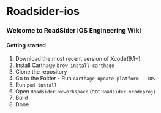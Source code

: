 # Roadsider-ios
### Welcome to RoadSider iOS Engineering Wiki

#### Getting started
1. Download the most recent version of Xcode(9.1+)
2. Install Carthage `brew install carthage`
3. Clone the repository
4. Go to the Folder - Run `carthage update platform --iOS`
6. Run `pod install`
7. Open `Roadsider.xcworkspace` (not `Roadsider.xcodeproj`)
8. Build
9. Done
